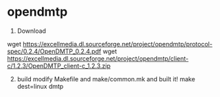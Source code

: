 # opendmtp


1. Download

wget https://excellmedia.dl.sourceforge.net/project/opendmtp/protocol-spec/0.2.4/OpenDMTP_0.2.4.pdf
wget https://excellmedia.dl.sourceforge.net/project/opendmtp/client-c/1.2.3/OpenDMTP_client-c_1.2.3.zip

2. build
  modify Makefile and make/common.mk and built it!
  make dest=linux dmtp
